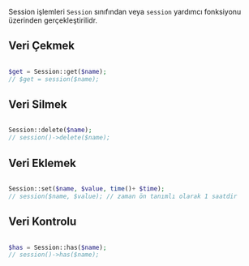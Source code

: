 Session işlemleri `Session` sınıfından veya `session` yardımcı fonksiyonu üzerinden gerçekleştirilidr.


Veri Çekmek
-------------

```php

$get = Session::get($name);
// $get = session($name);

```

Veri Silmek
------------

```php

Session::delete($name);
// session()->delete($name);

```

Veri Eklemek
--------------

```php

Session::set($name, $value, time()+ $time);
// session($name, $value); // zaman ön tanımlı olarak 1 saatdir

```


Veri Kontrolu
------------

```php

$has = Session::has($name);
// session()->has($name);

```
